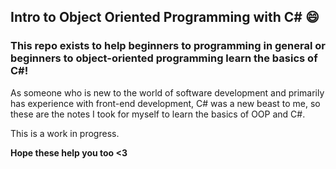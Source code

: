 ## Intro to Object Oriented Programming with C# :smile:

### This repo exists to help beginners to programming in general or beginners to object-oriented programming learn the basics of C#!

As someone who is new to the world of software development and primarily has experience with front-end development, C# was a new beast to me, so these are the notes I took for myself to learn the basics of OOP and C#.

This is a work in progress.

**Hope these help you too <3**
